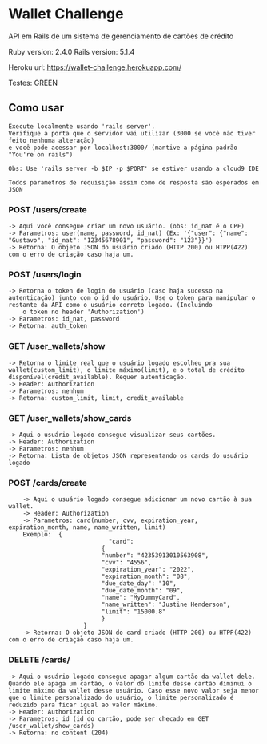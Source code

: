 # Wallet Challenge
API em Rails de um sistema de gerenciamento de cartões de crédito

Ruby version: 2.4.0
Rails version: 5.1.4

Heroku url: https://wallet-challenge.herokuapp.com/

Testes: GREEN

## Como usar

	Execute localmente usando 'rails server'.
	Verifique a porta que o servidor vai utilizar (3000 se você não tiver feito nenhuma alteração)
	e você pode acessar por localhost:3000/ (mantive a página padrão "You're on rails")

	Obs: Use 'rails server -b $IP -p $PORT' se estiver usando a cloud9 IDE

	Todos parametros de requisição assim como de resposta são esperados em JSON

### POST /users/create
	-> Aqui você consegue criar um novo usuário. (obs: id_nat é o CPF)
	-> Parametros: user(name, password, id_nat) (Ex: '{"user": {"name": "Gustavo", "id_nat": "12345678901", "password": "123"}}')
	-> Retorna: O objeto JSON do usuário criado (HTTP 200) ou HTPP(422) com o erro de criação caso haja um.

### POST /users/login
	-> Retorna o token de login do usuário (caso haja sucesso na autenticação) junto com o id do usuário. Use o token para manipular o restante da API como o usuário correto logado. (Incluindo
		o token no header 'Authorization')
	-> Parametros: id_nat, password 
	-> Retorna: auth_token

### GET /user_wallets/show
	-> Retorna o limite real que o usuário logado escolheu pra sua wallet(custom_limit), o limite máximo(limit), e o total de crédito disponível(credit_available). Requer autenticação.
	-> Header: Authorization
	-> Parametros: nenhum
	-> Retorna: custom_limit, limit, credit_available

### GET /user_wallets/show_cards
	-> Aqui o usuário logado consegue visualizar seus cartões.
	-> Header: Authorization
	-> Parametros: nenhum
	-> Retorna: Lista de objetos JSON representando os cards do usuário logado

### POST /cards/create
		-> Aqui o usuário logado consegue adicionar um novo cartão à sua wallet. 
		-> Header: Authorization
		-> Parametros: card(number, cvv, expiration_year, expiration_month, name, name_written, limit)
		Exemplo:  {
								"card": 
						      {
						      "number": "42353913010563908", 
						      "cvv": "4556",
						      "expiration_year": "2022", 
						      "expiration_month": "08",
						      "due_date_day": "10",
						      "due_date_month": "09",
						      "name": "MyDummyCard", 
						      "name_written": "Justine Henderson", 
						      "limit": "15000.8" 
						      }
						 }
		-> Retorna: O objeto JSON do card criado (HTTP 200) ou HTPP(422) com o erro de criação caso haja um.

### DELETE /cards/
	-> Aqui o usuário logado consegue apagar algum cartão da wallet dele. Quando ele apaga um cartão, o valor do limite desse cartão diminui o limite máximo da wallet desse usuário. Caso esse novo valor seja menor que o limite personalizado do usuário, o limite personalizado é reduzido para ficar igual ao valor máximo.
	-> Header: Authorization
	-> Parametros: id (id do cartão, pode ser checado em GET /user_wallet/show_cards)
	-> Retorna: no content (204)